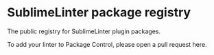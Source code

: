 SublimeLinter package registry
==============================

The public registry for SublimeLinter plugin packages.

To add your linter to Package Control, please open a pull request here.
